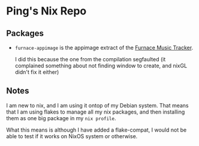 # Ping's Nix Repo

## Packages

- `furnace-appimage` is the appimage extract of the
  [Furnace Music Tracker](https://github.com/tildearrow/furnace).

  I did this because the one from the compilation segfaulted
  (it complained something about not finding window to create,
  and nixGL didn't fix it either)

## Notes

I am new to nix, and I am using it ontop of my Debian system.
That means that I am using flakes to manage all my nix packages,
and then installing them as one big package in my `nix profile`.

What this means is although I have added a flake-compat, I would
not be able to test if it works on NixOS system or otherwise.
